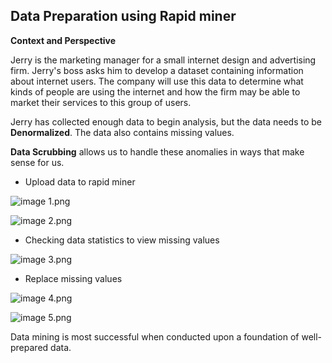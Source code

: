 ## Data Preparation using Rapid miner

**Context and Perspective**

Jerry is the marketing manager for a small internet design and advertising firm. Jerry's boss asks him to develop a dataset containing information about internet users. The company will use this data to determine what kinds of people are using the internet and how the firm may be able to market their services to this group of users.

Jerry has collected enough data to begin analysis, but the data needs to be **Denormalized**.
The data also contains missing values.

**Data Scrubbing** allows us to handle these anomalies in ways that make sense for us.


- Upload data to rapid miner

![image 1.png](https://cdn.hashnode.com/res/hashnode/image/upload/v1651020794241/xop9_X6VC.png)


![image 2.png](https://cdn.hashnode.com/res/hashnode/image/upload/v1651020808492/WKzccoVpk.png)


- Checking data statistics to view missing values

![image 3.png](https://cdn.hashnode.com/res/hashnode/image/upload/v1651020963618/lokmGd-p8.png)


- Replace missing values

![image 4.png](https://cdn.hashnode.com/res/hashnode/image/upload/v1651021232428/ScLIQSvGe.png)


![image 5.png](https://cdn.hashnode.com/res/hashnode/image/upload/v1651021245365/sNXd3jEYp.png)

Data mining is most successful when conducted upon a foundation of well-prepared data.


